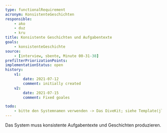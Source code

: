 ```yaml
---
type: functionalRequirement
acronym: KonsistenteGeschichten
responsible: 
    - ako
    - duz
    - kru
title: Konsistente Geschichten und Aufgabentexte
goals: 
    - konsistenteGeschichte
source:
    - [interview, sbente, Minute 00-31-38]
prefilterPriorizationPoints:
implementationStatus: open
history:
    v1:
        date: 2021-07-12
        comment: initially created
    v2:
        date: 2021-07-15
        comment: Fixed goales

todo: 
    - bitte den Systemnamen verwenden -> Das DiveKit; siehe Template(jlü) 
---
```


Das System muss konsistente Aufgabentexte und Geschichten produzieren.
